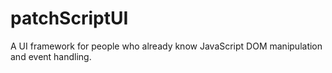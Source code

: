 # patchScriptUI
A UI framework for people who already know JavaScript DOM manipulation and event handling.

